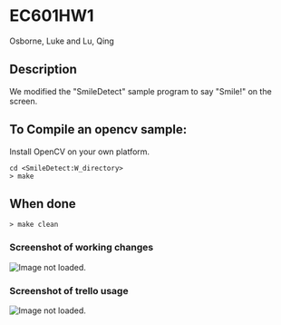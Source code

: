 # EC601HW1

Osborne, Luke and Lu, Qing

## Description
We modified the "SmileDetect" sample program to say "Smile!" on the screen.

## To Compile an opencv sample: 
Install OpenCV on your own platform.

```
cd <SmileDetect:W_directory>
> make
```
## When done
```
> make clean
```

### Screenshot of working changes
![Image not loaded.](http://i.imgur.com/w93JBZ9.jpg)

### Screenshot of trello usage
![Image not loaded.](http://i.imgur.com/53ZoIwd.png)



